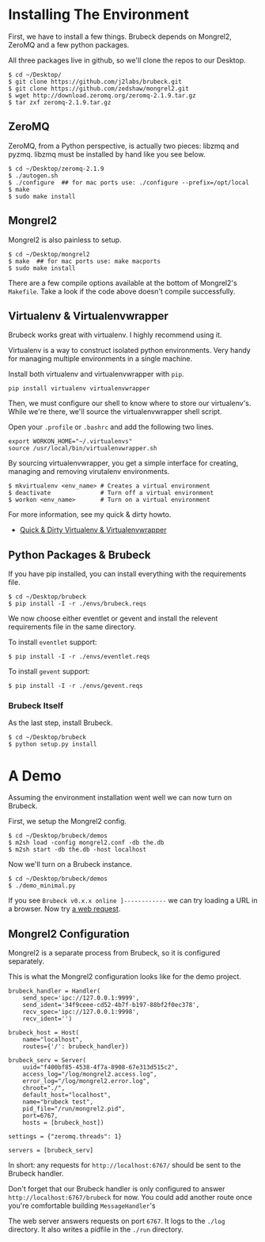 # Installing The Environment

First, we have to install a few things.  Brubeck depends on Mongrel2, ZeroMQ and a few python packages.

All three packages live in github, so we'll clone the repos to our Desktop.

    $ cd ~/Desktop/
    $ git clone https://github.com/j2labs/brubeck.git
    $ git clone https://github.com/zedshaw/mongrel2.git
    $ wget http://download.zeromq.org/zeromq-2.1.9.tar.gz 
    $ tar zxf zeromq-2.1.9.tar.gz


## ZeroMQ

ZeroMQ, from a Python perspective, is actually two pieces: libzmq and pyzmq. libzmq must be installed by hand like you see below.

    $ cd ~/Desktop/zeromq-2.1.9   
    $ ./autogen.sh
    $ ./configure  ## for mac ports use: ./configure --prefix=/opt/local
    $ make 
    $ sudo make install


## Mongrel2

Mongrel2 is also painless to setup.

    $ cd ~/Desktop/mongrel2
    $ make  ## for mac ports use: make macports
    $ sudo make install

There are a few compile options available at the bottom of Mongrel2's `Makefile`. Take a look if the code above doesn't compile successfully.


## Virtualenv & Virtualenvwrapper

Brubeck works great with virtualenv. I highly recommend using it. 

Virtualenv is a way to construct isolated python environments. Very handy for managing multiple environments in a single machine.

Install both virtualenv and virtualenvwrapper with `pip`.

    pip install virtualenv virtualenvwrapper

Then, we must configure our shell to know where to store our virtualenv's. While we're there, we'll source the virtualenvwrapper shell script.

Open your `.profile` or `.bashrc` and add the following two lines.

    export WORKON_HOME="~/.virtualenvs"
    source /usr/local/bin/virtualenvwrapper.sh

By sourcing virtualenvwrapper, you get a simple interface for creating, managing and removing virutalenv environments.

    $ mkvirtualenv <env_name> # Creates a virtual environment
    $ deactivate              # Turn off a virtual environment
    $ workon <env_name>       # Turn on a virtual environment

For more information, see my quick & dirty howto.

* [Quick & Dirty Virtualenv & Virtualenvwrapper](http://j2labs.tumblr.com/post/5181438807/quick-dirty-virtualenv-virtualenvwrapper)
    

## Python Packages & Brubeck

If you have pip installed, you can install everything with the requirements file. 

    $ cd ~/Desktop/brubeck
    $ pip install -I -r ./envs/brubeck.reqs
    
We now choose either eventlet or gevent and install the relevent requirements file in the same directory.

To install `eventlet` support:

    $ pip install -I -r ./envs/eventlet.reqs

To install `gevent` support:

    $ pip install -I -r ./envs/gevent.reqs


### Brubeck Itself

As the last step, install Brubeck.

    $ cd ~/Desktop/brubeck
    $ python setup.py install


# A Demo

Assuming the environment installation went well we can now turn on Brubeck.

First, we setup the Mongrel2 config.

    $ cd ~/Desktop/brubeck/demos
    $ m2sh load -config mongrel2.conf -db the.db
    $ m2sh start -db the.db -host localhost

Now we'll turn on a Brubeck instance.

    $ cd ~/Desktop/brubeck/demos
    $ ./demo_minimal.py

If you see `Brubeck v0.x.x online ]------------` we can try loading a URL in a browser. 
Now try [a web request](http://localhost:6767/brubeck).


## Mongrel2 Configuration

Mongrel2 is a separate process from Brubeck, so it is configured separately.

This is what the Mongrel2 configuration looks like for the demo project.

    brubeck_handler = Handler(
        send_spec='ipc://127.0.0.1:9999',
        send_ident='34f9ceee-cd52-4b7f-b197-88bf2f0ec378',
        recv_spec='ipc://127.0.0.1:9998', 
        recv_ident='')

    brubeck_host = Host(
        name="localhost", 
        routes={'/': brubeck_handler})
    
    brubeck_serv = Server(
        uuid="f400bf85-4538-4f7a-8908-67e313d515c2",
        access_log="/log/mongrel2.access.log",
        error_log="/log/mongrel2.error.log",
        chroot="./",
        default_host="localhost",
        name="brubeck test",
        pid_file="/run/mongrel2.pid",
        port=6767,
        hosts = [brubeck_host])
    
    settings = {"zeromq.threads": 1}
    
    servers = [brubeck_serv]
    
In short: any requests for `http://localhost:6767/` should be sent to the Brubeck handler. 

Don't forget that our Brubeck handler is only configured to answer `http://localhost:6767/brubeck` for now. You could add another route once you're comfortable building `MessageHandler`'s

The web server answers requests on port `6767`. It logs to the `./log` directory. It also writes a pidfile in the `./run` directory. 
